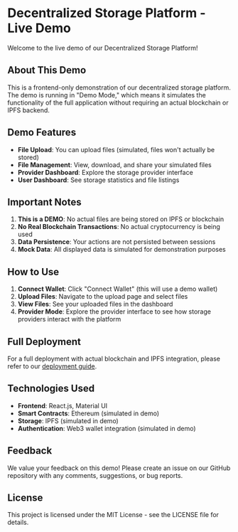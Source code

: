 # Decentralized Storage Platform - Live Demo

Welcome to the live demo of our Decentralized Storage Platform!

## About This Demo

This is a frontend-only demonstration of our decentralized storage platform. The demo is running in "Demo Mode," which means it simulates the functionality of the full application without requiring an actual blockchain or IPFS backend.

## Demo Features

- **File Upload**: You can upload files (simulated, files won't actually be stored)
- **File Management**: View, download, and share your simulated files
- **Provider Dashboard**: Explore the storage provider interface
- **User Dashboard**: See storage statistics and file listings

## Important Notes

1. **This is a DEMO**: No actual files are being stored on IPFS or blockchain
2. **No Real Blockchain Transactions**: No actual cryptocurrency is being used
3. **Data Persistence**: Your actions are not persisted between sessions
4. **Mock Data**: All displayed data is simulated for demonstration purposes

## How to Use

1. **Connect Wallet**: Click "Connect Wallet" (this will use a demo wallet)
2. **Upload Files**: Navigate to the upload page and select files
3. **View Files**: See your uploaded files in the dashboard
4. **Provider Mode**: Explore the provider interface to see how storage providers interact with the platform

## Full Deployment

For a full deployment with actual blockchain and IPFS integration, please refer to our [deployment guide](DEPLOYMENT.md).

## Technologies Used

- **Frontend**: React.js, Material UI
- **Smart Contracts**: Ethereum (simulated in demo)
- **Storage**: IPFS (simulated in demo)
- **Authentication**: Web3 wallet integration (simulated in demo)

## Feedback

We value your feedback on this demo! Please create an issue on our GitHub repository with any comments, suggestions, or bug reports.

## License

This project is licensed under the MIT License - see the LICENSE file for details. 